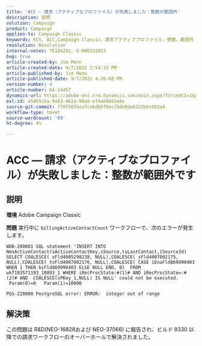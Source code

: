 ```yaml
---
title: 'ACC — 請求（アクティブなプロファイル）が失敗しました：整数が範囲外'
description: 説明
solution: Campaign
product: Campaign
applies-to: Campaign Classic
keywords: KCS, ACC,Campaign Classic，請求アクティブプロファイル，整数，範囲外
resolution: Resolution
internal-notes: TK184291, E-000325853
bug: true
article-created-by: Jim Menn
article-created-date: 9/7/2022 2:54:32 PM
article-published-by: Jim Menn
article-published-date: 9/7/2022 4:26:08 PM
version-number: 4
article-number: KA-14457
dynamics-url: https://adobe-ent.crm.dynamics.com/main.aspx?forceUCI=1&pagetype=entityrecord&etn=knowledgearticle&id=4147fbf5-bc2e-ed11-9db1-0022480866ad
exl-id: a5465cba-9a83-462a-90a8-ef4a68b61e8e
source-git-commit: 7f0f5035ea7cebd60f6ec7bda9de6225b6c602a4
workflow-type: tm+mt
source-wordcount: '69'
ht-degree: 4%

---
```


# ACC — 請求（アクティブなプロファイル）が失敗しました：整数が範囲外です

## 説明


<b>環境</b>
Adobe Campaign Classic

<b>問題</b>
実行中に `billingActiveContactCount` ワークフローで、次のエラーが発生します。


```
WDB-200001 SQL statement 'INSERT INTO NmsActiveContact(sActiveContactKey,sSource,tsLastContact,iSourceId) SELECT COALESCE( sFld4005298238, NULL),COALESCE( sFld4007002175, NULL),COALESCE( tsFld4007002176, NULL),COALESCE( CASE iEnaFld869990403 WHEN 1 THEN biFld869990403 ELSE NULL END, 0)  FROM wkf183571193_18893_1 WHERE iRecProcState:#(1)# AND iRecProcState=:#(2)# AND  COALESCE(sPKey_1,NULL) IS NULL' could not be executed.   Param(0)=0   Param(1)=10000

PGS-220000 PostgreSQL error: ERROR:  integer out of range
```



## 解決策


この問題は R&amp;D(NEO-16828および NEO-37066) に報告され、ビルド 9330 以降での請求ワークフローのオーバーホールで解決されました。
